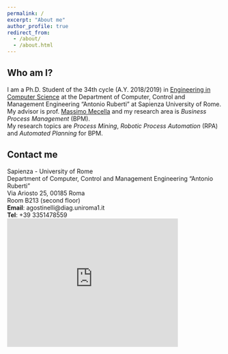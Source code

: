 ```yaml
---
permalink: /
excerpt: "About me"
author_profile: true
redirect_from: 
  - /about/
  - /about.html
---
```

<h2 id="who-am-i">Who am I?</h2>
I am a Ph.D. Student of the 34th cycle (A.Y. 2018/2019) in <a href="https://www.dis.uniroma1.it/~dottoratoii/">Engineering in Computer Science</a> at the Department of Computer, Control and Management Engineering “Antonio Ruberti” at Sapienza University of Rome. My advisor is prof. <a href="http://www.dis.uniroma1.it/~mecella">Massimo Mecella</a> and my research area is <em>Business Process Management</em> (BPM).<br>
My research topics are <em>Process Mining</em>, <em>Robotic Process Automation</em> (RPA) and <em>Automated Planning</em> for BPM.

<h2 id="contact-me">Contact me</h2>
Sapienza - University of Rome <br>
Department of Computer, Control and Management Engineering “Antonio Ruberti” <br>
Via Ariosto 25, 00185 Roma <br>
Room B213 (second floor) <br>
<b>Email</b>: agostinelli@diag.uniroma1.it <br>
<b>Tel</b>: +39 3351478559

<iframe src="https://www.google.com/maps/embed?pb=!1m14!1m8!1m3!1d2970.08774494011!2d12.503551!3d41.89097!3m2!1i1024!2i768!4f13.1!3m3!1m2!1s0x0%3A0x2c23b41091df0337!2sUniversita&#39;+La+Sapienza+di+Roma+-+Dipartimento+di+Ingegneria+informatica%2C+automatica+e+gestionale!5e0!3m2!1sit!2sit!4v1546785928498" width="400" height="300" frameborder="0" style="border:0" allowfullscreen></iframe>



